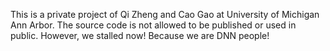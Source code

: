 This is a private project of Qi Zheng and Cao Gao at University of Michigan Ann Arbor.
The source code is not allowed to be published or used in public.
However, we stalled now! Because we are DNN people!
